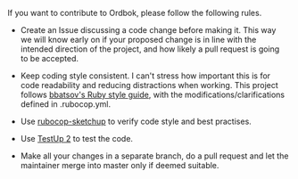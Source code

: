 If you want to contribute to Ordbok, please follow the following rules.

* Create an Issue discussing a code change before making it. This way we will
know early on if your proposed change is in line with the intended direction of
the project, and how likely a pull request is going to be accepted.

* Keep coding style consistent. I can't stress how important this is for code
readability and reducing distractions when working. This project follows
[bbatsov's Ruby style guide](https://github.com/bbatsov/ruby-style-guide),
with the modifications/clarifications defined in .rubocop.yml.

* Use [rubocop-sketchup](https://github.com/SketchUp/rubocop-sketchup) to verify code style and best practises.

* Use [TestUp 2](https://github.com/SketchUp/testup-2) to test the code.

* Make all your changes in a separate branch, do a pull request and let the
maintainer merge into master only if deemed suitable.